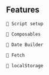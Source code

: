 ## Features

```
🔵 Script setup
```

```
🔵 Composables
```

```
🔵 Date Builder
```

```
🔵 Fetch
```

```
🔵 localStorage
```

